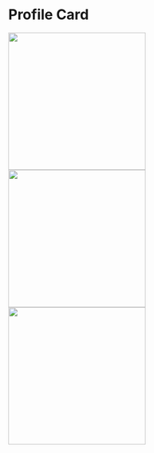 # Profile Card

<p float="left">
  <img src="https://raw.githubusercontent.com/G1Joshi/profile_card/master/screenshot/Screenshot_1.png" width="275" />
  <img src="https://raw.githubusercontent.com/G1Joshi/profile_card/master/screenshot/Screenshot_2.png" width="275" /> 
  <img src="https://raw.githubusercontent.com/G1Joshi/profile_card/master/screenshot/Screenshot_3.png" width="275" />
</p>
